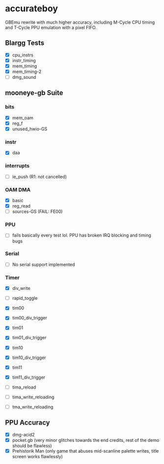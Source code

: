 # accurateboy

GBEmu rewrite with much higher accuracy, including M-Cycle CPU timing and T-Cycle PPU emulation with a pixel FIFO.

## Blargg Tests
 - [x] cpu_instrs
 - [x] instr_timing
 - [x] mem_timing
 - [x] mem_timing-2
 - [ ] dmg_sound 

## mooneye-gb Suite

### bits
 - [x] mem_oam
 - [x] reg_f
 - [x] unused_hwio-GS

### instr
 - [x] daa

### interrupts
 - [ ] ie_push (R1: not cancelled)

### OAM DMA
 - [x] basic
 - [x] reg_read
 - [ ] sources-GS (FAIL: FE00)

### PPU
 - [ ] fails basically every test lol. PPU has broken IRQ blocking and timing bugs

### Serial
 - [ ] No serial support implemented

### Timer
 - [x] div_write
 - [ ] rapid_toggle
 - [x] tim00
 - [x] tim00_div_trigger
 - [x] tim01
 - [x] tim01_div_trigger
 - [x] tim10
 - [x] tim10_div_trigger
 - [x] tim11
 - [x] tim11_div_trigger
 - [ ] tima_reload
 - [ ] tima_write_reloading
 - [ ] tma_write_reloading



## PPU Accuracy
 - [x] dmg-acid2
 - [x] pocket.gb (very minor glitches towards the end credits, rest of the demo should be flawless)
 - [x] Prehistorik Man (only game that abuses mid-scanline palette writes, title screen works flawlessly)
